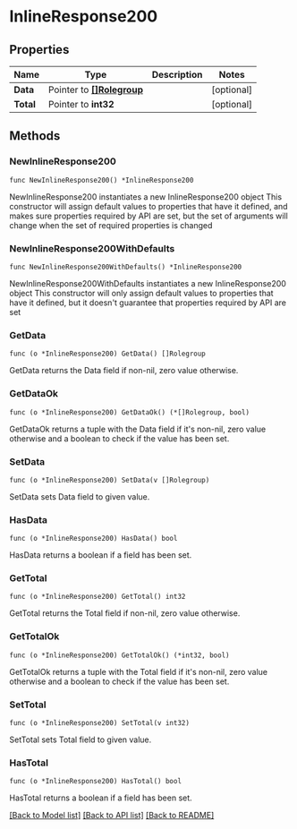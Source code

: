 # InlineResponse200

## Properties

Name | Type | Description | Notes
------------ | ------------- | ------------- | -------------
**Data** | Pointer to [**[]Rolegroup**](Rolegroup.md) |  | [optional] 
**Total** | Pointer to **int32** |  | [optional] 

## Methods

### NewInlineResponse200

`func NewInlineResponse200() *InlineResponse200`

NewInlineResponse200 instantiates a new InlineResponse200 object
This constructor will assign default values to properties that have it defined,
and makes sure properties required by API are set, but the set of arguments
will change when the set of required properties is changed

### NewInlineResponse200WithDefaults

`func NewInlineResponse200WithDefaults() *InlineResponse200`

NewInlineResponse200WithDefaults instantiates a new InlineResponse200 object
This constructor will only assign default values to properties that have it defined,
but it doesn't guarantee that properties required by API are set

### GetData

`func (o *InlineResponse200) GetData() []Rolegroup`

GetData returns the Data field if non-nil, zero value otherwise.

### GetDataOk

`func (o *InlineResponse200) GetDataOk() (*[]Rolegroup, bool)`

GetDataOk returns a tuple with the Data field if it's non-nil, zero value otherwise
and a boolean to check if the value has been set.

### SetData

`func (o *InlineResponse200) SetData(v []Rolegroup)`

SetData sets Data field to given value.

### HasData

`func (o *InlineResponse200) HasData() bool`

HasData returns a boolean if a field has been set.

### GetTotal

`func (o *InlineResponse200) GetTotal() int32`

GetTotal returns the Total field if non-nil, zero value otherwise.

### GetTotalOk

`func (o *InlineResponse200) GetTotalOk() (*int32, bool)`

GetTotalOk returns a tuple with the Total field if it's non-nil, zero value otherwise
and a boolean to check if the value has been set.

### SetTotal

`func (o *InlineResponse200) SetTotal(v int32)`

SetTotal sets Total field to given value.

### HasTotal

`func (o *InlineResponse200) HasTotal() bool`

HasTotal returns a boolean if a field has been set.


[[Back to Model list]](../README.md#documentation-for-models) [[Back to API list]](../README.md#documentation-for-api-endpoints) [[Back to README]](../README.md)


